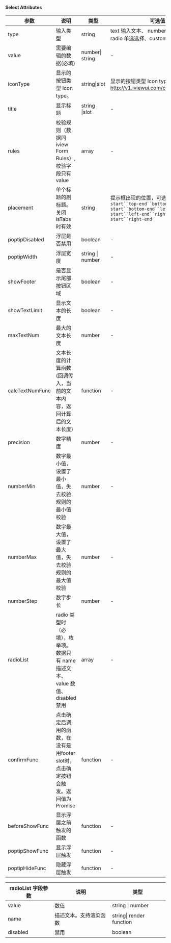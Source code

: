 **Select Attributes**

| 参数                | 说明                                                         | 类型     | 可选值                                                       | 默认值   |
| ------------------- | ------------------------------------------------------------ | -------- | ------------------------------------------------------------ | -------- |
| type | 输入类型 | string | text 输入文本、 number 输入数字、radio 单选选择、custom 自定义内容             | text |
| value | 需要编辑的数据(必填) | number\| string | -                                         | - |
| iconType | 显示的按钮类型 Icon type。 | string\|slot | 显示的按钮类型 Icon type http://v1.iviewui.com/components/icon | md-create |
| title | 显示标题 | string \|slot | - | - |
| rules | 校验规则（数据同 iview Form Rules）,校验字段只有 value | array | - | - |
| placement | 单个标题的副标题。关闭 isTabs 时有效 | string | 提示框出现的位置，可选值为`top``top-start``top-end``bottom``bottom-start``bottom-end``left``left-start``left-end``right``right-start``right-end` | bottom |
| poptipDisabled | 浮层是否禁用 | boolean | - | false |
| poptipWidth | 浮层宽度 | string \| number | - | 320 |
| showFooter      | 是否显示尾部按钮区域 | boolean | - | true |
| showTextLimit   | 显示文本的长度 | boolean | - | false |
| maxTextNum      | 最大的文本长度 | number | - | - |
| calcTextNumFunc | 文本长度的计算函数(回调传入，当前的文本内容，返回计算后的文本长度) | function | - | - |
| precision       | 数字精度 | number | - | - |
| numberMin       | 数字最小值，设置了最小值，失去校验规则的最小值校验 | number | - | - |
| numberMax       | 数字最大值，设置了最大值，失去校验规则的最大值校验 | number | - | - |
| numberStep      | 数字步长 | number | - | - |
| radioList       | radio 类型时（必填），枚举项。数据只有 name 描述文本、 value 数值、disabled 禁用 | array | - | - |
| confirmFunc     | 点击确定后调用的函数，在没有是用footer slot时，点击确定按钮会触发。返回值为 Promise | function | - | - |
| beforeShowFunc  | 显示浮层之前触发的函数 | function | - | - |
| poptipShowFunc  | 显示浮层触发 | function | - | - |
| poptipHideFunc  | 隐藏浮层触发 | function | - | - |

| radioList 字段参数 | 说明                   | 类型                     |
| ------------------ | ---------------------- | ------------------------ |
| value              | 数值                   | string \| number         |
| name               | 描述文本。支持渲染函数 | string\| render function |
| disabled           | 禁用                   | boolean                  |

